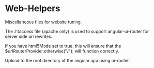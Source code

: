 # Web-Helpers
Miscellaneous files for website tuning.

The .htaccess file (apache only) is used to support angular-ui-router for server side url rewrites.

If you have html5Mode set to true, this will ensure that the $urlRouterProvider.otherwise("/"); will function correctly.

Upload to the root directory of the angular app using ui-router.
